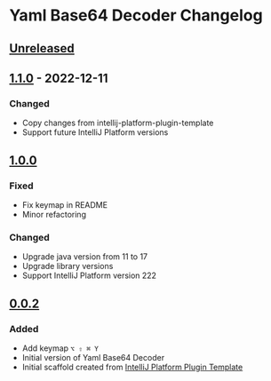 <!-- Keep a Changelog guide -> https://keepachangelog.com -->

# Yaml Base64 Decoder Changelog

## [Unreleased]

## [1.1.0] - 2022-12-11

### Changed
- Copy changes from intellij-platform-plugin-template
- Support future IntelliJ Platform versions

## [1.0.0]

### Fixed
- Fix keymap in README
- Minor refactoring

### Changed
- Upgrade java version from 11 to 17
- Upgrade library versions
- Support IntelliJ Platform version 222

## [0.0.2]

### Added
- Add keymap `⌥ ⇧ ⌘ Y`
- Initial version of Yaml Base64 Decoder
- Initial scaffold created from [IntelliJ Platform Plugin Template](https://github.com/JetBrains/intellij-platform-plugin-template)

[Unreleased]: https://github.com/yusukekuro/yaml-base64-decoder/compare/v1.1.0...HEAD
[1.1.0]: https://github.com/yusukekuro/yaml-base64-decoder/compare/v1.0.0...v1.1.0
[1.0.0]: https://github.com/yusukekuro/yaml-base64-decoder/compare/v0.0.2...v1.0.0
[0.0.2]: https://github.com/yusukekuro/yaml-base64-decoder/commits/v0.0.2
